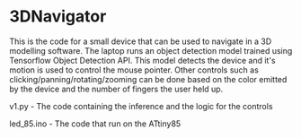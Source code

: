 # 3DNavigator

This is the code for a small device that can be used to navigate in a 3D modelling software. The laptop runs an object detection model trained using Tensorflow Object Detection API. This model detects the device and it's motion is used to control the mouse pointer. Other controls such as clicking/panning/rotating/zooming can be done based on the color emitted by the device and the number of fingers the user held up.

v1.py - The code containing the inference and the logic for the controls

led_85.ino - The code that run on the ATtiny85

